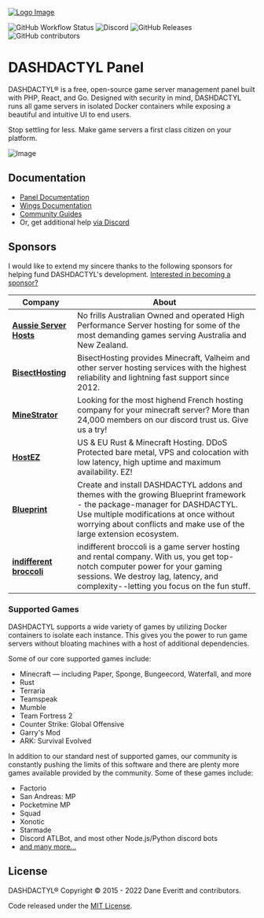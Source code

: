 [![Logo Image](https://cdn.DASHDACTYL.io/logos/new/DASHDACTYL_logo.png)](https://DASHDACTYL.io)

![GitHub Workflow Status](https://img.shields.io/github/actions/workflow/status/DASHDACTYL/panel/laravel.yaml?label=Tests&style=for-the-badge&branch=develop)
![Discord](https://img.shields.io/discord/122900397965705216?label=Discord&logo=Discord&logoColor=white&style=for-the-badge)
![GitHub Releases](https://img.shields.io/github/downloads/DASHDACTYL/panel/latest/total?style=for-the-badge)
![GitHub contributors](https://img.shields.io/github/contributors/DASHDACTYL/panel?style=for-the-badge)

# DASHDACTYL Panel

DASHDACTYL® is a free, open-source game server management panel built with PHP, React, and Go. Designed with security
in mind, DASHDACTYL runs all game servers in isolated Docker containers while exposing a beautiful and intuitive
UI to end users.

Stop settling for less. Make game servers a first class citizen on your platform.

![Image](https://cdn.DASHDACTYL.io/site-assets/DASHDACTYL_v1_demo.gif)

## Documentation

* [Panel Documentation](https://DASHDACTYL.io/panel/1.0/getting_started.html)
* [Wings Documentation](https://DASHDACTYL.io/wings/1.0/installing.html)
* [Community Guides](https://DASHDACTYL.io/community/about.html)
* Or, get additional help [via Discord](https://discord.gg/DASHDACTYL)

## Sponsors

I would like to extend my sincere thanks to the following sponsors for helping fund DASHDACTYL's development.
[Interested in becoming a sponsor?](https://github.com/sponsors/matthewpi)

| Company                                                      | About                                                                                                                                                                                                                                           |
|--------------------------------------------------------------|-------------------------------------------------------------------------------------------------------------------------------------------------------------------------------------------------------------------------------------------------|
| [**Aussie Server Hosts**](https://aussieserverhosts.com/)    | No frills Australian Owned and operated High Performance Server hosting for some of the most demanding games serving Australia and New Zealand.                                                                                                 |
| [**BisectHosting**](https://www.bisecthosting.com/)          | BisectHosting provides Minecraft, Valheim and other server hosting services with the highest reliability and lightning fast support since 2012.                                                                                                 |
| [**MineStrator**](https://minestrator.com/)                  | Looking for the most highend French hosting company for your minecraft server? More than 24,000 members on our discord trust us. Give us a try!                                                                                                 |
| [**HostEZ**](https://hostez.io)                              | US & EU Rust & Minecraft Hosting. DDoS Protected bare metal, VPS and colocation with low latency, high uptime and maximum availability. EZ!                                                                                                     |
| [**Blueprint**](https://blueprint.zip/?DASHDACTYL=true)     | Create and install DASHDACTYL addons and themes with the growing Blueprint framework - the package-manager for DASHDACTYL. Use multiple modifications at once without worrying about conflicts and make use of the large extension ecosystem. |
| [**indifferent broccoli**](https://indifferentbroccoli.com/) | indifferent broccoli is a game server hosting and rental company. With us, you get top-notch computer power for your gaming sessions. We destroy lag, latency, and complexity--letting you focus on the fun stuff.                              |

### Supported Games

DASHDACTYL supports a wide variety of games by utilizing Docker containers to isolate each instance. This gives
you the power to run game servers without bloating machines with a host of additional dependencies.

Some of our core supported games include:

* Minecraft — including Paper, Sponge, Bungeecord, Waterfall, and more
* Rust
* Terraria
* Teamspeak
* Mumble
* Team Fortress 2
* Counter Strike: Global Offensive
* Garry's Mod
* ARK: Survival Evolved

In addition to our standard nest of supported games, our community is constantly pushing the limits of this software
and there are plenty more games available provided by the community. Some of these games include:

* Factorio
* San Andreas: MP
* Pocketmine MP
* Squad
* Xonotic
* Starmade
* Discord ATLBot, and most other Node.js/Python discord bots
* [and many more...](https://github.com/parkervcp/eggs)

## License

DASHDACTYL® Copyright © 2015 - 2022 Dane Everitt and contributors.

Code released under the [MIT License](./LICENSE.md).